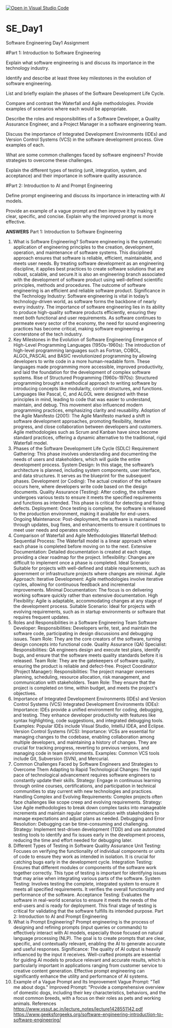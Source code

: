 [![Open in Visual Studio Code](https://classroom.github.com/assets/open-in-vscode-2e0aaae1b6195c2367325f4f02e2d04e9abb55f0b24a779b69b11b9e10269abc.svg)](https://classroom.github.com/online_ide?assignment_repo_id=15568847&assignment_repo_type=AssignmentRepo)
# SE_Day1
Software Engineering Day1 Assignment

#Part 1: Introduction to Software Engineering

Explain what software engineering is and discuss its importance in the technology industry.


Identify and describe at least three key milestones in the evolution of software engineering.


List and briefly explain the phases of the Software Development Life Cycle.


Compare and contrast the Waterfall and Agile methodologies. Provide examples of scenarios where each would be appropriate.


Describe the roles and responsibilities of a Software Developer, a Quality Assurance Engineer, and a Project Manager in a software engineering team.


Discuss the importance of Integrated Development Environments (IDEs) and Version Control Systems (VCS) in the software development process. Give examples of each.


What are some common challenges faced by software engineers? Provide strategies to overcome these challenges.


Explain the different types of testing (unit, integration, system, and acceptance) and their importance in software quality assurance.


#Part 2: Introduction to AI and Prompt Engineering


Define prompt engineering and discuss its importance in interacting with AI models.


Provide an example of a vague prompt and then improve it by making it clear, specific, and concise. Explain why the improved prompt is more effective.


**ANSWERS**
Part 1: Introduction to Software Engineering
1. What is Software Engineering?
Software engineering is the systematic application of engineering principles to the creation, development, operation, and maintenance of software systems. This disciplined approach ensures that software is reliable, efficient, maintainable, and meets user needs. By treating software development as an engineering discipline, it applies best practices to create software solutions that are robust, scalable, and secure.It is also an engineering branch associated with the development of software product using well-defined scientific principles, methods and procedures. The outcome of software engineering is an efficient and reliable software product.
Significance in the Technology Industry:
Software engineering is vital in today’s technology-driven world, as software forms the backbone of nearly every industry. The importance of software engineering lies in its ability to produce high-quality software products efficiently, ensuring they meet both functional and user requirements. As software continues to permeate every sector of the economy, the need for sound engineering practices has become critical, making software engineering a cornerstone of the tech industry.
2. Key Milestones in the Evolution of Software Engineering
Emergence of High-Level Programming Languages (1950s-1960s): The introduction of high-level programming languages such as Fortran, COBOL, ALGOL,PASCAL  and BASIC revolutionized programming by allowing developers to write code in a more human-readable form. These languages made programming more accessible, improved productivity, and laid the foundation for the development of complex software systems.
Rise of Structured Programming (1960s-1970s): Structured programming brought a methodical approach to writing software by introducing concepts like modularity, control structures, and functions. Languages like Pascal, C, and ALGOL were designed with these principles in mind, leading to code that was easier to understand, maintain, and debug. This movement also influenced modern programming practices, emphasizing clarity and reusability.
Adoption of the Agile Manifesto (2001): The Agile Manifesto marked a shift in software development approaches, promoting flexibility, iterative progress, and close collaboration between developers and customers. Agile methodologies such as Scrum and Kanban have since become standard practices, offering a dynamic alternative to the traditional, rigid Waterfall model.
3. Phases of the Software Development Life Cycle (SDLC)
Requirement Gathering: This phase involves understanding and documenting the needs of users and stakeholders, which will guide the entire development process.
System Design: In this stage, the software’s architecture is planned, including system components, user interface, and data structures. It serves as the blueprint for the subsequent phases.
Development (or Coding): The actual creation of the software occurs here, where developers write code based on the design documents.
Quality Assurance (Testing): After coding, the software undergoes various tests to ensure it meets the specified requirements and functions as intended. This phase is critical for detecting and fixing defects.
Deployment: Once testing is complete, the software is released to the production environment, making it available for end-users.
Ongoing Maintenance: Post-deployment, the software is maintained through updates, bug fixes, and enhancements to ensure it continues to meet user needs and operates smoothly.
4. Comparison of Waterfall and Agile Methodologies
Waterfall Method:
Sequential Process: The Waterfall model is a linear approach where each phase is completed before moving on to the next.
Extensive Documentation: Detailed documentation is created at each stage, providing a clear roadmap for the project.
Inflexibility: Changes are difficult to implement once a phase is completed.
Ideal Scenario: Suitable for projects with well-defined and stable requirements, such as government or infrastructure projects where changes are minimal.
Agile Approach:
Iterative Development: Agile methodologies involve iterative cycles, allowing for continuous feedback and incremental improvements.
Minimal Documentation: The focus is on delivering working software quickly rather than extensive documentation.
High Flexibility: Agile is adaptable, accommodating changes at any stage of the development process.
Suitable Scenario: Ideal for projects with evolving requirements, such as in startup environments or software that requires frequent updates.
5. Roles and Responsibilities in a Software Engineering Team
Software Developer:
Responsibilities: Developers write, test, and maintain the software code, participating in design discussions and debugging issues.
Team Role: They are the core creators of the software, turning design concepts into functional code.
Quality Assurance (QA) Specialist:
Responsibilities: QA engineers design and execute test plans, identify bugs, and ensure that the software meets quality standards before it is released.
Team Role: They are the gatekeepers of software quality, ensuring the product is reliable and defect-free.
Project Coordinator (Project Manager):
Responsibilities: The project manager oversees planning, scheduling, resource allocation, risk management, and communication with stakeholders.
Team Role: They ensure that the project is completed on time, within budget, and meets the project's objectives.
6. Importance of Integrated Development Environments (IDEs) and Version Control Systems (VCS)
Integrated Development Environments (IDEs):
Importance: IDEs provide a unified environment for coding, debugging, and testing. They enhance developer productivity with features like syntax highlighting, code suggestions, and integrated debugging tools.
Examples: Popular IDEs include Visual Studio, IntelliJ IDEA, and Eclipse.
Version Control Systems (VCS):
Importance: VCSs are essential for managing changes to the codebase, enabling collaboration among multiple developers, and maintaining a history of changes. They are crucial for tracking progress, reverting to previous versions, and managing code in team environments.
Examples: Common VCS tools include Git, Subversion (SVN), and Mercurial.
7. Common Challenges Faced by Software Engineers and Strategies to Overcome Them
Adapting to Rapid Technological Changes: The rapid pace of technological advancement requires software engineers to constantly update their skills.
Strategy: Engage in continuous learning through online courses, certifications, and participation in technical communities to stay current with new technologies and practices.
Handling Complex and Evolving Requirements: Complex projects often face challenges like scope creep and evolving requirements.
Strategy: Use Agile methodologies to break down complex tasks into manageable increments and maintain regular communication with stakeholders to manage expectations and adjust plans as needed.
Debugging and Error Resolution: Debugging can be time-consuming and challenging.
Strategy: Implement test-driven development (TDD) and use automated testing tools to identify and fix issues early in the development process, reducing the time and effort needed for debugging later.
8. Different Types of Testing in Software Quality Assurance
Unit Testing: Focuses on verifying the functionality of individual components or units of code to ensure they work as intended in isolation. It is crucial for catching bugs early in the development cycle.
Integration Testing: Ensures that different modules or components of the software work together correctly. This type of testing is important for identifying issues that may arise when integrating various parts of the software.
System Testing: Involves testing the complete, integrated system to ensure it meets all specified requirements. It verifies the overall functionality and performance of the software.
Acceptance Testing: Evaluates the software in real-world scenarios to ensure it meets the needs of the end-users and is ready for deployment. This final stage of testing is critical for validating that the software fulfills its intended purpose.
Part 2: Introduction to AI and Prompt Engineering
1. What is Prompt Engineering?
Prompt engineering is the process of designing and refining prompts (input queries or commands) to effectively interact with AI models, especially those focused on natural language processing (NLP). The goal is to create prompts that are clear, specific, and contextually relevant, enabling the AI to generate accurate and useful responses.
Significance: The quality of AI output is heavily influenced by the input it receives. Well-crafted prompts are essential for guiding AI models to produce relevant and accurate results, which is particularly important in applications ranging from customer service to creative content generation. Effective prompt engineering can significantly enhance the utility and performance of AI systems.
2. Example of a Vague Prompt and Its Improvement
Vague Prompt: "Tell me about dogs."
Improved Prompt: "Provide a comprehensive overview of domestic dogs, including their key characteristics, behaviors, and the most common breeds, with a focus on their roles as pets and working animals.
References
https://www.vssut.ac.in/lecture_notes/lecture1428551142.pdf
https://www.geeksforgeeks.org/software-engineering-introduction-to-software-engineering/
